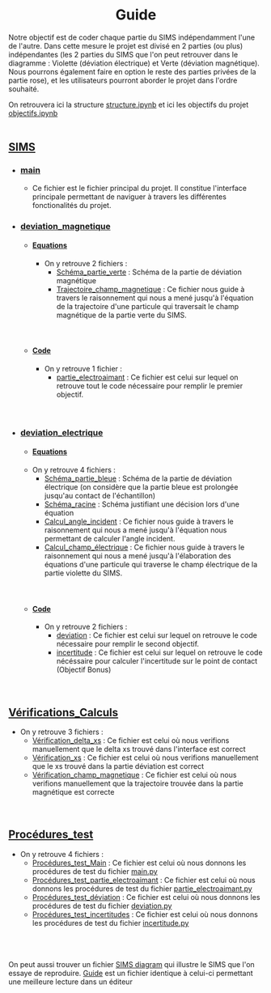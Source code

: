 <h1><center>Guide</center></h1>


Notre objectif est de coder chaque partie du SIMS indépendamment l'une de l'autre. Dans cette mesure le projet est divisé en 2 parties (ou plus) indépendantes (les 2 parties du SIMS que l'on peut retrouver dans le diagramme : Violette (déviation électrique) et Verte (déviation magnétique). Nous pourrons également faire en option le reste des parties privées de la partie rose), et les utilisateurs pourront aborder le projet dans l'ordre souhaité.

On retrouvera ici la structure [structure.ipynb](./structure.ipynb) et ici les objectifs du projet [objectifs.ipynb](./objectifs.ipynb)<br><br>

## [SIMS](./SIMS)
 - ### [main](./SIMS/main.py)
    - Ce fichier est le fichier principal du projet. Il constitue l'interface principale permettant de naviguer à travers les différentes fonctionalités du projet.
 - ### [deviation_magnetique](./SIMS/deviation_magnetique)
    - #### [Equations](./SIMS/deviation_magnetique/Equations)
        - On y retrouve 2 fichiers : <br>
            - [Schéma_partie_verte](./SIMS/deviation_magnetique/Equations/Schéma_partie_verte.png) : Schéma de la partie de déviation magnétique<br>
            - [Trajectoire_champ_magnetique](./SIMS/deviation_magnetique/Equations/Trajectoire_champ_magnétique.ipynb) : Ce fichier nous guide à travers le raisonnement qui nous a mené jusqu'à l'équation de la trajectoire d'une particule qui traversait le champ magnétique de la partie verte du SIMS.<br><br><br>
    - #### [Code](./SIMS/deviation_magnetique/Code)
        - On y retrouve 1 fichier :<br>
            - [partie_electroaimant](./SIMS/deviation_magnetique/Code/partie_electroaimant.py) : Ce fichier est celui sur lequel on retrouve tout le code nécessaire pour remplir le premier objectif. <br><br><br>

 - ### [deviation_electrique](./SIMS/deviation_electrique)
    - #### [Equations](./SIMS/deviation_electrique/Equations)
    - On y retrouve 4 fichiers : <br>
        - [Schéma_partie_bleue](./SIMS/deviation_electrique/Equations/schema_partie_bleue.png) : Schéma de la partie de déviation électrique (on considère que la partie bleue est prolongée jusqu'au contact de l'échantillon)<br>
        - [Schéma_racine](./SIMS/deviation_electrique/Equations/schema_racine.png) : Schéma justifiant une décision lors d'une équation<br>
        - [Calcul_angle_incident](./SIMS/deviation_electrique/Equations/Calcul_angle_incident.ipynb) : Ce fichier nous guide à travers le raisonnement qui nous a mené jusqu'à l'équation nous permettant de calculer l'angle incident.<br>
        - [Calcul_champ_électrique](./SIMS/deviation_electrique/Equations/Calcul_champ_électrique.ipynb) : Ce fichier nous guide à travers le raisonnement qui nous a mené jusqu'à l'élaboration des équations d'une particule qui traverse le champ électrique de la partie violette du SIMS.<br><br><br>
    - #### [Code](./SIMS/deviation_electrique/Code)
        - On y retrouve 2 fichiers : <br>
            - [deviation](./SIMS/deviation_electrique/Code/deviation.py) : Ce fichier est celui sur lequel on retrouve le code nécessaire pour remplir le second objectif. <br>
            - [incertitude](./SIMS/deviation_electrique/Code/incertitude.py) : Ce fichier est celui sur lequel on retrouve le code nécéssaire pour calculer l'incertitude sur le point de contact (Objectif Bonus)<br><br><br>


## [Vérifications_Calculs](./Vérifications_Calculs)<br>
 - On y retrouve 3 fichiers : <br>
    - [Vérification_delta_xs](./Vérifications_Calculs/Vérification_delta_xs.ipynb) : Ce fichier est celui où nous verifions manuellement que le delta xs trouvé dans l'interface est correct <br>
    - [Vérification_xs](./Vérifications_Calculs/Vérification_xs.py) : Ce fichier est celui où nous verifions manuellement que le xs trouvé dans la partie déviation est correct <br>
    - [Vérification_champ_magnetique](./Vérifications_Calculs/Vérification_champ_magnetique.py) : Ce fichier est celui où nous verifions manuellement que la trajectoire trouvée dans la partie magnétique est correcte<br><br><br>

## [Procédures_test](./Procédures_test)<br>
 - On y retrouve 4 fichiers : <br>
    - [Procédures_test_Main](./Procédures_test/Procédures_test_Main.ipynb) : Ce fichier est celui où nous donnons les procédures de test du fichier [main.py](./SIMS/main.py) <br>
    - [Procédures_test_partie_electroaimant](./Procédures_test/Procédures_test_partie_electroaimant.ipynb) : Ce fichier est celui où nous donnons les procédures de test du fichier [partie_electroaimant.py](./SIMS/deviation_magnetique/Code/partie_electroaimant.py) <br>
    - [Procédures_test_déviation](./Procédures_test/Procédures_test_déviation.ipynb) : Ce fichier est celui où nous donnons les procédures de test du fichier [deviation.py](./SIMS/deviation_electrique/Code/deviation.py) <br>
    - [Procédures_test_incertitudes](./Procédures_test/Procédures_test_incertitudes.ipynb) : Ce fichier est celui où nous donnons les procédures de test du fichier [incertitude.py](./SIMS/deviation_electrique/Code/incertitude.py) <br><br><br><br>

On peut aussi trouver un fichier [SIMS diagram](./SIMS%20diagram.png) qui illustre le SIMS que l'on essaye de reproduire.
[Guide](./Guide.ipynb) est un fichier identique à celui-ci permettant une meilleure lecture dans un éditeur